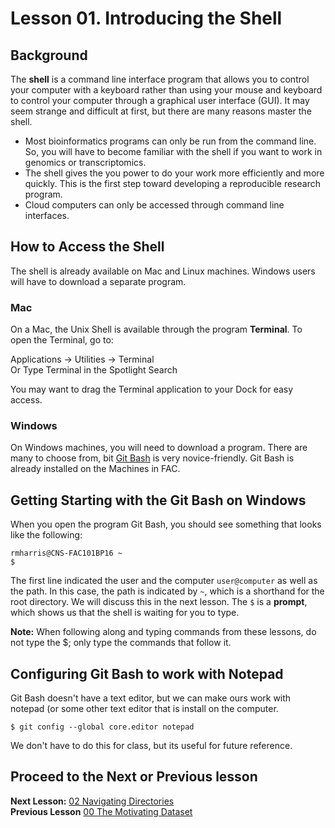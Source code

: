 # Lesson 01. Introducing the Shell

## Background
The **shell** is a command line interface program that allows you to control your computer with a keyboard rather than using your mouse and keyboard to control your computer through a graphical user interface (GUI). It may seem strange and difficult at first, but there are  many reasons master the shell.

* Most bioinformatics programs can only be run from the command line. So, you will have to become familiar with the shell if you want to work in genomics or transcriptomics.
* The shell gives the you power to do your work more efficiently and more quickly. This is the first step toward developing a reproducible research program.
* Cloud computers can only be accessed through command line interfaces.

## How to Access the Shell
The shell is already available on Mac and Linux machines. Windows users will have to download a separate program.

### Mac
On a Mac, the Unix Shell is available through the program **Terminal**. To open the Terminal, go to:   

Applications -> Utilities -> Terminal    
Or
Type Terminal in the Spotlight Search   

You may want to drag the Terminal application to your Dock for easy access.

### Windows
On Windows machines, you will need to download a program. There are many to choose from, bit [Git Bash](http://msysgit.github.io) is very novice-friendly. Git Bash is already installed on the Machines in FAC.

## Getting Starting with the Git Bash on Windows

When you open the program Git Bash, you should see something that looks like the following:

~~~ {.output}
rmharris@CNS-FAC101BP16 ~
$
~~~

The first line indicated the user and the computer `user@computer` as well as the path. In this case, the path is indicated by `~`, which is a shorthand for the root directory. We will discuss this in the next lesson.
The `$` is a **prompt**, which shows us that the shell is waiting for you to type. 

**Note:** When following along and typing commands from these lessons, do not type the $; only type the commands that follow it.

## Configuring Git Bash to work with Notepad

Git Bash doesn't have a text editor, but we can make ours work with notepad (or some other text editor that is install on the computer.

~~~ {.bash}
$ git config --global core.editor notepad
~~~

We don't have to do this for class, but its useful for future reference.

## Proceed to the Next or Previous lesson
**Next Lesson:** [02 Navigating Directories](https://github.com/raynamharris/Shell_Intro_for_Transcriptomics/blob/master/02_Navigating_Dirs.md)  
**Previous Lesson** [00 The Motivating Dataset](https://github.com/raynamharris/Shell_Intro_for_Transcriptomics/blob/master/00_Motivating_Dataset.md)